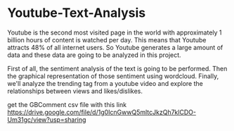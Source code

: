# Youtube-Text-Analysis
Youtube is the second most visited page in the world with approximately 1 billion hours of  content is watched per day. This means that Youtube attracts 48% of all internet users. So Youtube generates a large amount of data and these data are going to be analyzed in this project.

First of all, the sentiment analysis of the text is going to be performed.
Then the graphical representation of those sentiment using wordcloud.
Finally, we'll analyze the trending tag from a youtube video and explore the relationships between views and likes/dislikes.

get the GBComment csv file with this link https://drive.google.com/file/d/1g0IcnGwwQ5mltcJkzQh7klCDO-Um31gc/view?usp=sharing
